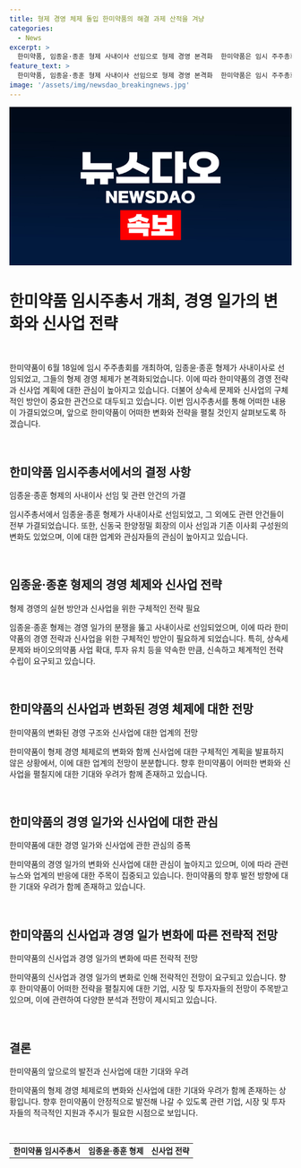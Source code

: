 ```yaml
---
title: 형제 경영 체제 돌입 한미약품의 해결 과제 산적을 겨냥
categories:
  - News
excerpt: >
  한미약품, 임종윤·종훈 형제 사내이사 선임으로 형제 경영 본격화  한미약품은 임시 주주총회에서 임종윤·종훈 형제를 사내이사로 선임해 형제 경영 체제를 구축했다. 이들은 바이오의약품 사업 확대와 1조원 이상의 투자 유치, 상속세 재원 확보를 약속하며 신사업을 모색하고 있다. 또한 한미약품을 5개 사업부와 연구센터로 재편하는 5+1 체제를 구상 중이며, 경영 교통정리와 다각화를 통해 성장전략을 밝히고 있다.
feature_text: >
  한미약품, 임종윤·종훈 형제 사내이사 선임으로 형제 경영 본격화  한미약품은 임시 주주총회에서 임종윤·종훈 형제를 사내이사로 선임해 형제 경영 체제를 구축했다. 이들은 바이오의약품 사업 확대와 1조원 이상의 투자 유치, 상속세 재원 확보를 약속하며 신사업을 모색하고 있다. 또한 한미약품을 5개 사업부와 연구센터로 재편하는 5+1 체제를 구상 중이며, 경영 교통정리와 다각화를 통해 성장전략을 밝히고 있다.
image: '/assets/img/newsdao_breakingnews.jpg'
---
```


<p><img src="/assets/img/newsdao_breakingnews.jpg" alt="implanttips 속보" /></p>

<h1 data-ke-size="size26"><b>한미약품 임시주총서 개최, 경영 일가의 변화와 신사업 전략</b></h1>

<p data-ke-size="size16">&nbsp;</p>

<p>한미약품이 6월 18일에 임시 주주총회를 개최하여, 임종윤·종훈 형제가 사내이사로 선임되었고, 그들의 형제 경영 체제가 본격화되었습니다. 이에 따라 한미약품의 경영 전략과 신사업 계획에 대한 관심이 높아지고 있습니다. 더불어 상속세 문제와 신사업의 구체적인 방안이 중요한 관건으로 대두되고 있습니다. 이번 임시주총서를 통해 어떠한 내용이 가결되었으며, 앞으로 한미약품이 어떠한 변화와 전략을 펼칠 것인지 살펴보도록 하겠습니다.</p>

<p data-ke-size="size16">&nbsp;</p>

<h2 data-ke-size="size26">한미약품 임시주총서에서의 결정 사항</h2>

<p data-ke-size="size16">임종윤·종훈 형제의 사내이사 선임 및 관련 안건의 가결</p>

<p>임시주총서에서 임종윤·종훈 형제가 사내이사로 선임되었고, 그 외에도 관련 안건들이 전부 가결되었습니다. 또한, 신동국 한양정밀 회장의 이사 선임과 기존 이사회 구성원의 변화도 있었으며, 이에 대한 업계와 관심자들의 관심이 높아지고 있습니다.</p>

<p data-ke-size="size16">&nbsp;</p>

<h2 data-ke-size="size26">임종윤·종훈 형제의 경영 체제와 신사업 전략</h2>

<p data-ke-size="size16">형제 경영의 실현 방안과 신사업을 위한 구체적인 전략 필요</p>

<p>임종윤·종훈 형제는 경영 일가의 분쟁을 뚫고 사내이사로 선임되었으며, 이에 따라 한미약품의 경영 전략과 신사업을 위한 구체적인 방안이 필요하게 되었습니다. 특히, 상속세 문제와 바이오의약품 사업 확대, 투자 유치 등을 약속한 만큼, 신속하고 체계적인 전략 수립이 요구되고 있습니다.</p>

<p data-ke-size="size16">&nbsp;</p>

<h2 data-ke-size="size26">한미약품의 신사업과 변화된 경영 체제에 대한 전망</h2>

<p data-ke-size="size16">한미약품의 변화된 경영 구조와 신사업에 대한 업계의 전망</p>

<p>한미약품이 형제 경영 체제로의 변화와 함께 신사업에 대한 구체적인 계획을 발표하지 않은 상황에서, 이에 대한 업계의 전망이 분분합니다. 향후 한미약품이 어떠한 변화와 신사업을 펼칠지에 대한 기대와 우려가 함께 존재하고 있습니다.</p>

<p data-ke-size="size16">&nbsp;</p>

<h2 data-ke-size="size26">한미약품의 경영 일가와 신사업에 대한 관심</h2>

<p data-ke-size="size16">한미약품에 대한 경영 일가와 신사업에 관한 관심의 증폭</p>

<p>한미약품의 경영 일가의 변화와 신사업에 대한 관심이 높아지고 있으며, 이에 따라 관련 뉴스와 업계의 반응에 대한 주목이 집중되고 있습니다. 한미약품의 향후 발전 방향에 대한 기대와 우려가 함께 존재하고 있습니다.</p>

<p data-ke-size="size16">&nbsp;</p>

<h2 data-ke-size="size26">한미약품의 신사업과 경영 일가 변화에 따른 전략적 전망</h2>

<p data-ke-size="size16">한미약품의 신사업과 경영 일가의 변화에 따른 전략적 전망</p>

<p>한미약품의 신사업과 경영 일가의 변화로 인해 전략적인 전망이 요구되고 있습니다. 향후 한미약품이 어떠한 전략을 펼칠지에 대한 기업, 시장 및 투자자들의 전망이 주목받고 있으며, 이에 관련하여 다양한 분석과 전망이 제시되고 있습니다.</p>

<p data-ke-size="size16">&nbsp;</p>

<h2 data-ke-size="size26">결론</h2>

<p data-ke-size="size16">한미약품의 앞으로의 발전과 신사업에 대한 기대와 우려</p>

<p>한미약품의 형제 경영 체제로의 변화와 신사업에 대한 기대와 우려가 함께 존재하는 상황입니다. 향후 한미약품이 안정적으로 발전해 나갈 수 있도록 관련 기업, 시장 및 투자자들의 적극적인 지원과 주시가 필요한 시점으로 보입니다.</p>

<p data-ke-size="size16">&nbsp;</p>

<table>
    <tbody>
        <tr>
            <td style="text-align: center; height: 17px;"><b>한미약품 임시주총서</b></td>
            <td style="text-align: center; height: 17px;"><b>임종윤·종훈 형제</b></td>
            <td style="text-align: center; height: 17px;"><b>신사업 전략</b></td>
        </tr>
    </tbody>
</table>

<p data-ke-size="size16">&nbsp;</p>

<p data-ke-size="size16">&nbsp;</p>

